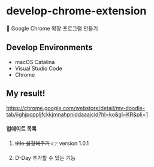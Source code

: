 # develop-chrome-extension
👾 Google Chrome 확장 프로그램 만들기

## Develop Environments

* macOS Catalina
* Visual Studio Code
* Chrome

## My result!
https://chrome.google.com/webstore/detail/my-doodle-tab/iighjpcppljfckkjmnahpniddaaajcid?hl=ko&gl=KR&pli=1


#### 업데이트 목록

1. ~~title 설정해주기~~  👉 version 1.0.1

2. D-Day 추가할 수 있는 기능 
